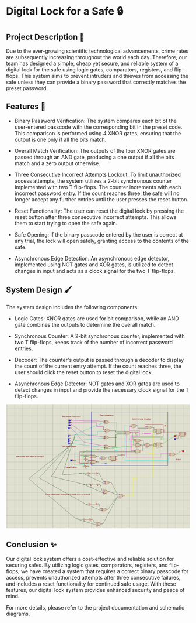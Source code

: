 # Digital Lock for a Safe 🔒

## Project Description 🔑

Due to the ever-growing scientific technological advancements, crime rates are subsequently increasing throughout the world each day. Therefore, our team has designed a simple, cheap yet secure, and reliable system of a digital lock for the safe using logic gates, comparators, registers, and flip-flops. This system aims to prevent intruders and thieves from accessing the safe unless they can provide a binary password that correctly matches the preset password.

## Features 💫

- Binary Password Verification: The system compares each bit of the user-entered passcode with the corresponding bit in the preset code. This comparison is performed using 4 XNOR gates, ensuring that the output is one only if all the bits match.

- Overall Match Verification: The outputs of the four XNOR gates are passed through an AND gate, producing a one output if all the bits match and a zero output otherwise.

- Three Consecutive Incorrect Attempts Lockout: To limit unauthorized access attempts, the system utilizes a 2-bit synchronous counter implemented with two T flip-flops. The counter increments with each incorrect password entry. If the count reaches three, the safe will no longer accept any further entries until the user presses the reset button.

- Reset Functionality: The user can reset the digital lock by pressing the reset button after three consecutive incorrect attempts. This allows them to start trying to open the safe again.

- Safe Opening: If the binary passcode entered by the user is correct at any trial, the lock will open safely, granting access to the contents of the safe.

- Asynchronous Edge Detection: An asynchronous edge detector, implemented using NOT gates and XOR gates, is utilized to detect changes in input and acts as a clock signal for the two T flip-flops.

## System Design 🖌️

The system design includes the following components:

- Logic Gates: XNOR gates are used for bit comparison, while an AND gate combines the outputs to determine the overall match.

- Synchronous Counter: A 2-bit synchronous counter, implemented with two T flip-flops, keeps track of the number of incorrect password entries.

- Decoder: The counter's output is passed through a decoder to display the count of the current entry attempt. If the count reaches three, the user should click the reset button to reset the digital lock.

- Asynchronous Edge Detector: NOT gates and XOR gates are used to detect changes in input and provide the necessary clock signal for the T flip-flops.

![All_logic_design](All_logic_design.PNG) 

## Conclusion ✨

Our digital lock system offers a cost-effective and reliable solution for securing safes. By utilizing logic gates, comparators, registers, and flip-flops, we have created a system that requires a correct binary passcode for access, prevents unauthorized attempts after three consecutive failures, and includes a reset functionality for continued safe usage. With these features, our digital lock system provides enhanced security and peace of mind.

For more details, please refer to the project documentation and schematic diagrams.

